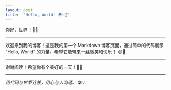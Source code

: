```yaml
---
layout: post
title:  "Hello, World! 🌍✨🎉"
---
```



你好，世界！👋😁

---

欢迎来到我的博客！这是我的第一个 Markdown 博客页面，通过简单的代码展示 "Hello, World" 的力量。希望它能带来一丝微笑和快乐！ 😊💖

---


谢谢阅读！希望你有个美好的一天！🎈🎉

---
_用代码与世界连接，用心与人沟通。_ 🛠️💡
